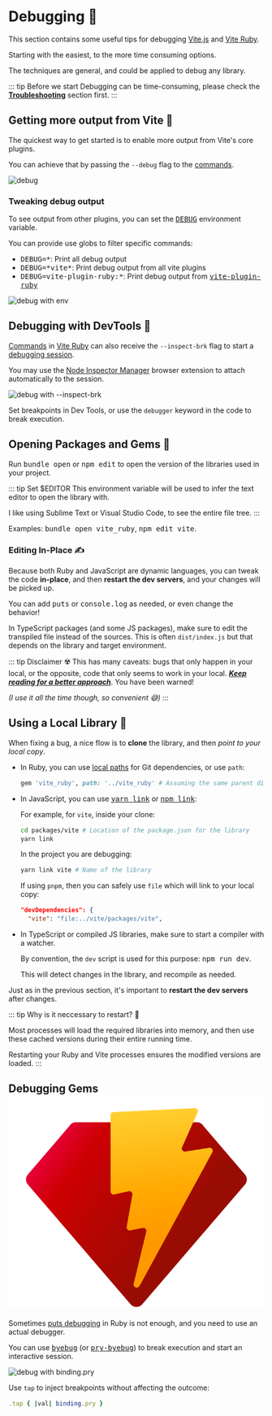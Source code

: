[Vite Ruby]: https://github.com/ElMassimo/vite_ruby
[vite.js]: https://github.com/vitejs/vite
[Troubleshooting]: /guide/troubleshooting
[puts debugging]: https://tenderlovemaking.com/2016/02/05/i-am-a-puts-debuggerer.html
[debug]: https://github.com/visionmedia/debug
[commands]: /guide/development.html#cli-commands-⌨%EF%B8%8F
[vite-plugin-ruby]: https://github.com/ElMassimo/vite_ruby/tree/main/vite-plugin-ruby
[nim]: https://chrome.google.com/webstore/detail/nodejs-v8-inspector-manag/gnhhdgbaldcilmgcpfddgdbkhjohddkj
[debugging session]: https://nodejs.org/en/docs/guides/debugging-getting-started/#command-line-options
[local version]: /guide/debugging.html#using-a-local-library-🔗
[local paths]: https://ryanbigg.com/2013/08/bundler-local-paths
[yarn link]: https://classic.yarnpkg.com/en/docs/cli/link
[npm link]: https://docs.npmjs.com/cli/v7/commands/npm-link
[pry-byebug]: https://github.com/deivid-rodriguez/pry-byebug
[byebug]: https://github.com/deivid-rodriguez/byebug

# Debugging 🔎

This section contains some useful tips for debugging [Vite.js] and [Vite Ruby].

Starting with the easiest, to the more time consuming options.

The techniques are general, and could be applied to debug any library.

::: tip Before we start
Debugging can be time-consuming, please check the __[Troubleshooting]__ section first.
:::

## Getting more output from Vite 📜

The quickest way to get started is to enable more output from Vite's core plugins.

You can achieve that by passing the `--debug` flag to the [commands].

![debug](/debugging/debug.svg)

### Tweaking debug output 

To see output from other plugins, you can set the <kbd>[DEBUG]</kbd> environment variable.

You can provide use globs to filter specific commands:

- <kbd>DEBUG=*</kbd>: Print all debug output
- <kbd>DEBUG=\*vite\*</kbd>: Print debug output from all vite plugins
- <kbd>DEBUG=vite-plugin-ruby:*</kbd>: Print debug output from <kbd>[vite-plugin-ruby]</kbd>

![debug with env](/debugging/debug-env.svg)

## Debugging with DevTools 🎯

[Commands] in [Vite Ruby] can also receive the `--inspect-brk` flag to start a [debugging session].

You may use the [Node Inspector Manager][nim] browser extension to attach automatically to the session.

![debug with --inspect-brk](/debugging/nim.svg)

Set breakpoints in Dev Tools, or use the `debugger` keyword in the code to break execution.

## Opening Packages and Gems 📖

Run <kbd>bundle open</kbd> or <kbd>npm edit</kbd> to open the version of the libraries used in your project.

::: tip Set $EDITOR
This environment variable will be used to infer the text editor to open the library with.

I like using Sublime Text or Visual Studio Code, to see the entire file tree.
:::

Examples: <kbd>bundle open vite_ruby</kbd>, <kbd>npm edit vite</kbd>.

### Editing In-Place ✍️

Because both Ruby and JavaScript are dynamic languages, you can tweak the code __in-place__, and then __restart the dev servers__, and your changes will be picked up.

You can add <kbd>puts</kbd> or <kbd>console.log</kbd> as needed, or even change the behavior!

In TypeScript packages (and some JS packages), make sure to edit the transpiled file instead of the sources. This is often `dist/index.js` but that depends on the library and target environment.

::: tip Disclaimer ☢️
This has many caveats: bugs that only happen in your local, or the opposite, code that only seems to work in your local. __*[Keep reading for a better approach][local version]*__. You have been warned!

_(I use it all the time though, so convenient 😅)_
:::

## Using a Local Library 🔗

When fixing a bug, a nice flow is to __clone__ the library, and then _point to your local copy_.

- In Ruby, you can use [local paths] for Git dependencies, or use `path`:

  ```ruby
  gem 'vite_ruby', path: '../vite_ruby' # Assuming the same parent directory
  ```

- In JavaScript, you can use <kbd>[yarn link]</kbd> or <kbd>[npm link]</kbd>:

  For example, for `vite`, inside your clone:

  ```bash
  cd packages/vite # Location of the package.json for the library
  yarn link
  ```

  In the project you are debugging:

  ```bash
  yarn link vite # Name of the library
  ```

  If using `pnpm`, then you can safely use `file` which will link to your local copy:

  ```json
  "devDependencies": {
    "vite": "file:../vite/packages/vite",
  ```

- In TypeScript or compiled JS libraries, make sure to start a compiler with a watcher.

  By convention, the `dev` script is used for this purpose: <kbd>npm run dev</kbd>.

  This will detect changes in the library, and recompile as needed.

Just as in the previous section, it's important to __restart the dev servers__ after changes.

::: tip Why is it neccessary to restart? 🤔

Most processes will load the required libraries into memory, and then use these cached versions during their entire running time.

Restarting your Ruby and Vite processes ensures the modified versions are loaded.
:::

## Debugging Gems <img class="logo" src="/logo.svg" alt="Logo"/>

Sometimes [puts debugging] in Ruby is not enough, and you need to use an actual debugger.

You can use <kbd>[byebug]</kbd> (or <kbd>[pry-byebug]</kbd>) to break execution and start an interactive session.

![debug with binding.pry](/debugging/pry.svg)

Use `tap` to inject breakpoints without affecting the outcome:

```ruby
.tap { |val| binding.pry }
```
